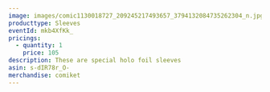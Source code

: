 ```yaml
---
image: images/comic1130018727_209245217493657_3794132084735262304_n.jpg
producttype: Sleeves
eventId: mkb4XfKk_
pricings:
  - quantity: 1
    price: 105
description: These are special holo foil sleeves
asin: s-dIR78r_O-
merchandise: comiket
---
```

